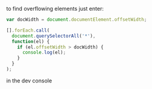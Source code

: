 to find overflowing elements just enter:
```js
var docWidth = document.documentElement.offsetWidth;

[].forEach.call(
  document.querySelectorAll('*'),
  function(el) {
    if (el.offsetWidth > docWidth) {
      console.log(el);
    }
  }
);
```
in the dev console
